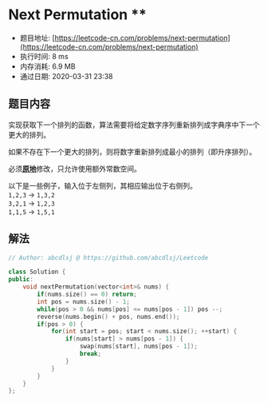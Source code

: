 # Next Permutation **
- 题目地址: [https://leetcode-cn.com/problems/next-permutation](https://leetcode-cn.com/problems/next-permutation)
- 执行时间: 8 ms
- 内存消耗: 6.9 MB
- 通过日期: 2020-03-31 23:38

## 题目内容
<p>实现获取下一个排列的函数，算法需要将给定数字序列重新排列成字典序中下一个更大的排列。</p>

<p>如果不存在下一个更大的排列，则将数字重新排列成最小的排列（即升序排列）。</p>

<p>必须<strong><a href="https://baike.baidu.com/item/%E5%8E%9F%E5%9C%B0%E7%AE%97%E6%B3%95" target="_blank">原地</a></strong>修改，只允许使用额外常数空间。</p>

<p>以下是一些例子，输入位于左侧列，其相应输出位于右侧列。<br>
<code>1,2,3</code> → <code>1,3,2</code><br>
<code>3,2,1</code> → <code>1,2,3</code><br>
<code>1,1,5</code> → <code>1,5,1</code></p>


## 解法
```cpp
// Author: abcdlsj @ https://github.com/abcdlsj/Leetcode

class Solution {
public:
    void nextPermutation(vector<int>& nums) {
        if(nums.size() == 0) return;
        int pos = nums.size() - 1;
        while(pos > 0 && nums[pos] <= nums[pos - 1]) pos --;
        reverse(nums.begin() + pos, nums.end());
        if(pos > 0) {
            for(int start = pos; start < nums.size(); ++start) {
                if(nums[start] > nums[pos - 1]) {
                    swap(nums[start], nums[pos - 1]);
                    break;
                }
            }
        }
    }
};

```